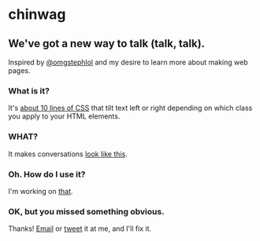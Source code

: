 chinwag
=========
We've got a new way to talk (talk, talk).
---------
Inspired by [@omgstephlol](https://twitter.com/omgstephlol/status/417507603695276032) and my desire to learn more about making web pages.

### What is it?
It's [about 10 lines of CSS](http://origamike.github.io/stylesheets/chinwag.css) that tilt text left or right depending on which class you apply to your HTML elements.
### WHAT?
It makes conversations [look like this](http://jsfiddle.net/wCDar/2/embedded/result/).
### Oh. How do I use it?
I'm working on [that](http://origamike.github.io/chinwag).
### OK, but you missed something obvious.
Thanks! [Email](mailto:mike@tesserapps.com?subject=chinwag) or [tweet](https://twitter.com/intent/tweet?text=@origamike%20re:%20chinwag,%20) it at me, and I'll fix it.